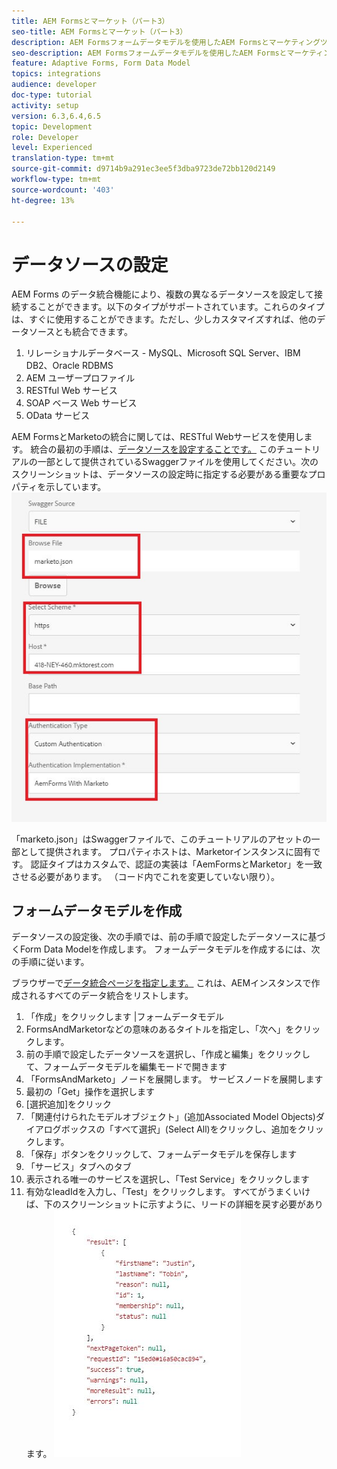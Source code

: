 ```yaml
---
title: AEM Formsとマーケット（パート3）
seo-title: AEM Formsとマーケット（パート3）
description: AEM Formsフォームデータモデルを使用したAEM Formsとマーケティングツールの統合に関するチュートリアルです。
seo-description: AEM Formsフォームデータモデルを使用したAEM Formsとマーケティングツールの統合に関するチュートリアルです。
feature: Adaptive Forms, Form Data Model
topics: integrations
audience: developer
doc-type: tutorial
activity: setup
version: 6.3,6.4,6.5
topic: Development
role: Developer
level: Experienced
translation-type: tm+mt
source-git-commit: d9714b9a291ec3ee5f3dba9723de72bb120d2149
workflow-type: tm+mt
source-wordcount: '403'
ht-degree: 13%

---
```



# データソースの設定

AEM Forms のデータ統合機能により、複数の異なるデータソースを設定して接続することができます。以下のタイプがサポートされています。これらのタイプは、すぐに使用することができます。ただし、少しカスタマイズすれば、他のデータソースとも統合できます。

1. リレーショナルデータベース - MySQL、Microsoft SQL Server、IBM DB2、Oracle RDBMS
1. AEM ユーザープロファイル
1. RESTful Web サービス
1. SOAP ベース Web サービス
1. OData サービス

AEM FormsとMarketoの統合に関しては、RESTful Webサービスを使用します。 統合の最初の手順は、[データソースを設定することです。](https://helpx.adobe.com/experience-manager/6-4/forms/using/configure-data-sources.html#ConfigureRESTfulwebservices) このチュートリアルの一部として提供されているSwaggerファイルを使用してください。次のスクリーンショットは、データソースの設定時に指定する必要がある重要なプロパティを示しています。
![datasource](assets/datasource.jfif)

「marketo.json」はSwaggerファイルで、このチュートリアルのアセットの一部として提供されます。
プロパティホストは、Marketorインスタンスに固有です。
認証タイプはカスタムで、認証の実装は「AemFormsとMarketor」を一致させる必要があります。 （コード内でこれを変更していない限り）。

## フォームデータモデルを作成

データソースの設定後、次の手順では、前の手順で設定したデータソースに基づくForm Data Modelを作成します。 フォームデータモデルを作成するには、次の手順に従います。

ブラウザーで[データ統合ページを指定します。](http://localhost:4502/aem/forms.html/content/dam/formsanddocuments-fdm) これは、AEMインスタンスで作成されるすべてのデータ統合をリストします。

1. 「作成」をクリックします |フォームデータモデル
1. FormsAndMarketorなどの意味のあるタイトルを指定し、「次へ」をクリックします。
1. 前の手順で設定したデータソースを選択し、「作成と編集」をクリックして、フォームデータモデルを編集モードで開きます
1. 「FormsAndMarketo」ノードを展開します。 サービスノードを展開します
1. 最初の「Get」操作を選択します
1. [選択追加]をクリック
1. 「関連付けられたモデルオブジェクト」(追加Associated Model Objects)ダイアログボックスの「すべて選択」(Select All)をクリックし、追加をクリックします。
1. 「保存」ボタンをクリックして、フォームデータモデルを保存します
1. 「サービス」タブへのタブ
1. 表示される唯一のサービスを選択し、「Test Service」をクリックします
1. 有効なleadIdを入力し、「Test」をクリックします。 すべてがうまくいけば、下のスクリーンショットに示すように、リードの詳細を戻す必要があります。
   ![testresults](assets/testresults.jfif)
